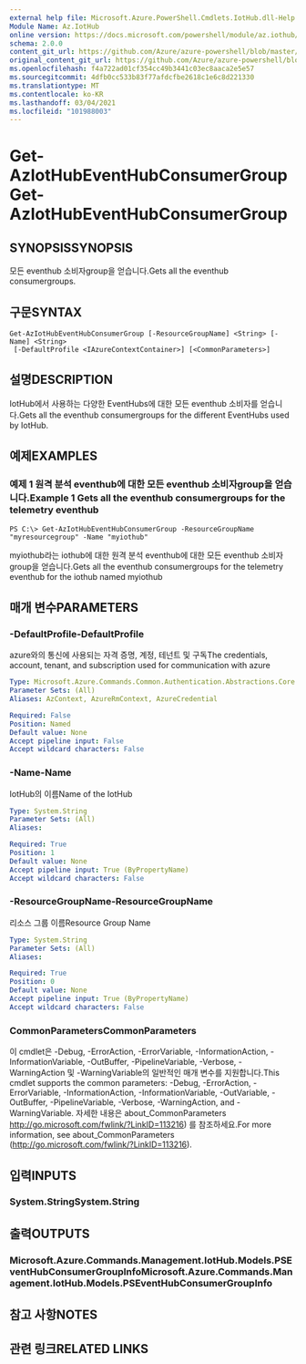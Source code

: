 ```yaml
---
external help file: Microsoft.Azure.PowerShell.Cmdlets.IotHub.dll-Help.xml
Module Name: Az.IotHub
online version: https://docs.microsoft.com/powershell/module/az.iothub/get-aziothubeventhubconsumergroup
schema: 2.0.0
content_git_url: https://github.com/Azure/azure-powershell/blob/master/src/IotHub/IotHub/help/Get-AzIotHubEventHubConsumerGroup.md
original_content_git_url: https://github.com/Azure/azure-powershell/blob/master/src/IotHub/IotHub/help/Get-AzIotHubEventHubConsumerGroup.md
ms.openlocfilehash: f4a722ad01cf354cc49b3441c03ec8aaca2e5e57
ms.sourcegitcommit: 4dfb0cc533b83f77afdcfbe2618c1e6c8d221330
ms.translationtype: MT
ms.contentlocale: ko-KR
ms.lasthandoff: 03/04/2021
ms.locfileid: "101988003"
---
```

# <span data-ttu-id="fabcd-101">Get-AzIotHubEventHubConsumerGroup</span><span class="sxs-lookup"><span data-stu-id="fabcd-101">Get-AzIotHubEventHubConsumerGroup</span></span>

## <span data-ttu-id="fabcd-102">SYNOPSIS</span><span class="sxs-lookup"><span data-stu-id="fabcd-102">SYNOPSIS</span></span>
<span data-ttu-id="fabcd-103">모든 eventhub 소비자group을 얻습니다.</span><span class="sxs-lookup"><span data-stu-id="fabcd-103">Gets all the eventhub consumergroups.</span></span>

## <span data-ttu-id="fabcd-104">구문</span><span class="sxs-lookup"><span data-stu-id="fabcd-104">SYNTAX</span></span>

```
Get-AzIotHubEventHubConsumerGroup [-ResourceGroupName] <String> [-Name] <String>
 [-DefaultProfile <IAzureContextContainer>] [<CommonParameters>]
```

## <span data-ttu-id="fabcd-105">설명</span><span class="sxs-lookup"><span data-stu-id="fabcd-105">DESCRIPTION</span></span>
<span data-ttu-id="fabcd-106">IotHub에서 사용하는 다양한 EventHubs에 대한 모든 eventhub 소비자를 얻습니다.</span><span class="sxs-lookup"><span data-stu-id="fabcd-106">Gets all the eventhub consumergroups for the different EventHubs used by IotHub.</span></span>

## <span data-ttu-id="fabcd-107">예제</span><span class="sxs-lookup"><span data-stu-id="fabcd-107">EXAMPLES</span></span>

### <span data-ttu-id="fabcd-108">예제 1 원격 분석 eventhub에 대한 모든 eventhub 소비자group을 얻습니다.</span><span class="sxs-lookup"><span data-stu-id="fabcd-108">Example 1 Gets all the eventhub consumergroups for the telemetry eventhub</span></span>
```
PS C:\> Get-AzIotHubEventHubConsumerGroup -ResourceGroupName "myresourcegroup" -Name "myiothub"
```

<span data-ttu-id="fabcd-109">myiothub라는 iothub에 대한 원격 분석 eventhub에 대한 모든 eventhub 소비자group을 얻습니다.</span><span class="sxs-lookup"><span data-stu-id="fabcd-109">Gets all the eventhub consumergroups for the telemetry eventhub for the iothub named myiothub</span></span>

## <span data-ttu-id="fabcd-110">매개 변수</span><span class="sxs-lookup"><span data-stu-id="fabcd-110">PARAMETERS</span></span>

### <span data-ttu-id="fabcd-111">-DefaultProfile</span><span class="sxs-lookup"><span data-stu-id="fabcd-111">-DefaultProfile</span></span>
<span data-ttu-id="fabcd-112">azure와의 통신에 사용되는 자격 증명, 계정, 테넌트 및 구독</span><span class="sxs-lookup"><span data-stu-id="fabcd-112">The credentials, account, tenant, and subscription used for communication with azure</span></span>

```yaml
Type: Microsoft.Azure.Commands.Common.Authentication.Abstractions.Core.IAzureContextContainer
Parameter Sets: (All)
Aliases: AzContext, AzureRmContext, AzureCredential

Required: False
Position: Named
Default value: None
Accept pipeline input: False
Accept wildcard characters: False
```

### <span data-ttu-id="fabcd-113">-Name</span><span class="sxs-lookup"><span data-stu-id="fabcd-113">-Name</span></span>
<span data-ttu-id="fabcd-114">IotHub의 이름</span><span class="sxs-lookup"><span data-stu-id="fabcd-114">Name of the IotHub</span></span>

```yaml
Type: System.String
Parameter Sets: (All)
Aliases:

Required: True
Position: 1
Default value: None
Accept pipeline input: True (ByPropertyName)
Accept wildcard characters: False
```

### <span data-ttu-id="fabcd-115">-ResourceGroupName</span><span class="sxs-lookup"><span data-stu-id="fabcd-115">-ResourceGroupName</span></span>
<span data-ttu-id="fabcd-116">리소스 그룹 이름</span><span class="sxs-lookup"><span data-stu-id="fabcd-116">Resource Group Name</span></span>

```yaml
Type: System.String
Parameter Sets: (All)
Aliases:

Required: True
Position: 0
Default value: None
Accept pipeline input: True (ByPropertyName)
Accept wildcard characters: False
```

### <span data-ttu-id="fabcd-117">CommonParameters</span><span class="sxs-lookup"><span data-stu-id="fabcd-117">CommonParameters</span></span>
<span data-ttu-id="fabcd-118">이 cmdlet은 -Debug, -ErrorAction, -ErrorVariable, -InformationAction, -InformationVariable, -OutBuffer, -PipelineVariable, -Verbose, -WarningAction 및 -WarningVariable의 일반적인 매개 변수를 지원합니다.</span><span class="sxs-lookup"><span data-stu-id="fabcd-118">This cmdlet supports the common parameters: -Debug, -ErrorAction, -ErrorVariable, -InformationAction, -InformationVariable, -OutVariable, -OutBuffer, -PipelineVariable, -Verbose, -WarningAction, and -WarningVariable.</span></span> <span data-ttu-id="fabcd-119">자세한 내용은 about_CommonParameters http://go.microsoft.com/fwlink/?LinkID=113216) 를 참조하세요.</span><span class="sxs-lookup"><span data-stu-id="fabcd-119">For more information, see about_CommonParameters (http://go.microsoft.com/fwlink/?LinkID=113216).</span></span>

## <span data-ttu-id="fabcd-120">입력</span><span class="sxs-lookup"><span data-stu-id="fabcd-120">INPUTS</span></span>

### <span data-ttu-id="fabcd-121">System.String</span><span class="sxs-lookup"><span data-stu-id="fabcd-121">System.String</span></span>

## <span data-ttu-id="fabcd-122">출력</span><span class="sxs-lookup"><span data-stu-id="fabcd-122">OUTPUTS</span></span>

### <span data-ttu-id="fabcd-123">Microsoft.Azure.Commands.Management.IotHub.Models.PSEventHubConsumerGroupInfo</span><span class="sxs-lookup"><span data-stu-id="fabcd-123">Microsoft.Azure.Commands.Management.IotHub.Models.PSEventHubConsumerGroupInfo</span></span>

## <span data-ttu-id="fabcd-124">참고 사항</span><span class="sxs-lookup"><span data-stu-id="fabcd-124">NOTES</span></span>

## <span data-ttu-id="fabcd-125">관련 링크</span><span class="sxs-lookup"><span data-stu-id="fabcd-125">RELATED LINKS</span></span>
